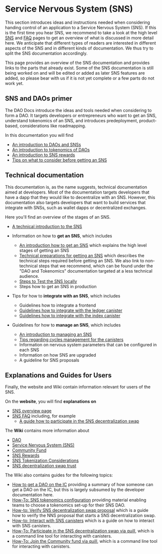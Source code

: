 # Service Nervous System (SNS)

This section introduces ideas and instructions needed when considering handing control of an application to a Service Nervous System (SNS). If this is the first time you hear SNS, we recommend to take a look at the high level [SNS](/sns) and [FAQ](/sns/faq) pages to get an overview of what is discussed in more detail here.
We anticipate that different types of readers are interested
in different aspects of the SNS and in different kinds of documentation.
We thus try to split the SNS documentation accordingly.

This page provides an overview of the SNS documentation and 
provides links to the parts that already exist.
Some of the SNS documentation is still being worked on and will be 
edited or added as later SNS features are added, so please bear with
us if it is not yet complete or a few parts do not work yet.

## SNS and DAOs primer
The DAO Docs introduce the ideas and tools needed when considering to form a DAO. It targets developers or entrepreneurs who want to get an SNS, understand tokenomics of an SNS, and introduces predeployment, product-based, considerations like roadmapping.

In this documentation you will find
* [An introduction to DAOs and SNSs](./tokenomics/index.md)
* [An introduction to tokenomics of DAOs](./tokenomics/tokenomics-intro.md)
* [An introduction to SNS rewards](./tokenomics/rewards.md)
* [Tips on what to consider before getting an SNS](./tokenomics/predeployment-considerations.md)

## Technical documentation
This documentation is, as the name suggests, technical documentation aimed at developers.
Most of the documentation targets developers that have
a dapp that they would like to decentralize with an SNS. 
However, this documentation also targets developers that
want to build services that integrate with SNSs, such as wallet dapps
or decentralized exchanges.

Here you'll find an overview of the stages of an SNS.
* [A technical introduction to the SNS](sns-intro.md)

* Information on how to **get an SNS**, which includes
    * [An introduction how to get an SNS](get-sns/get-sns-intro.md) which
      explains the high level stages of getting an SNS
    * [Technical preparations for getting an SNS](get-sns/preparation.md) which
      describes the technical steps required before getting an SNS.
      We also link to non-technical steps that we recommend,
      which can be found under the "DAO and Tokenomics" documentation
      targeted at a less technical audience.
    * [Steps to Test the SNS locally](get-sns/local-testing.md)
    * Steps how to get an SNS in production <!--Steps how to get an SNS in production-->
  
* Tips for how to **integrate with an SNS**, which includes
  * Guidelines how to integrate a frontend <!--Guidelines how to integrate a frontend (integrate-sns/frontend-integration.md)-->
  * [Guidelines how to integrate with the ledger canister](integrate-sns/ledger-integration.md)
  * [Guidelines how to integrate with the index canister](integrate-sns/index-integration.md)

* Guidelines for how to **manage an SNS**, which includes
  * [An introduction to managing an SNS](managing-sns/manage-sns-intro.md)
  * [Tips regarding cycles management for the canisters](managing-sns/cycles-usage.md)
  * Information on nervous system parameters that can be configured
    in each SNS <!-- Information on nervous system parameters that can be configured in each SNS (managing-sns/nervous-system-parameters.md)-->
  * Information on how SNS are upgraded <!--Information on how SNS are upgraded (managing-sns/upgradeSNS.md)-->  
  * A guideline for SNS proposals <!-- A guideline for SNS proposals (managing-sns/proposal-guide.md)-->


## Explanations and Guides for Users
Finally, the website and Wiki contain information relevant for users of the SNS.

On the **website**, you will find **explanations on**
* [SNS overview page](https://internetcomputer.org/sns)
* [SNS FAQ](https://internetcomputer.org/sns/faq) including, for example 
  * [A guide how to participate in the SNS decentralization swap](/sns/faq#participate)
    
The **Wiki** contains more information about
* [DAO](https://wiki.internetcomputer.org/wiki/DAO)
* [Service Nervous System (SNS)](https://wiki.internetcomputer.org/wiki/Service_Nervous_System_(SNS))
* [Community Fund](https://wiki.internetcomputer.org/wiki/Community_Fund)
* [SNS Rewards](https://wiki.internetcomputer.org/wiki/SNS_Rewards)
* [SNS Tokenization Considerations](https://wiki.internetcomputer.org/wiki/SNS_Tokenization_Considerations)
* [SNS decentralization swap trust](https://wiki.internetcomputer.org/wiki/SNS_decentralization_sale_trust)

The Wiki also contains guides for the following topics:
* [How to get a DAO on the IC](https://wiki.internetcomputer.org/wiki/How_to_get_a_DAO_on_the_IC) providing a summary of how someone can get a DAO on the IC, but this is largely subsumed by the developer documentation here.
* [How-To: SNS tokenomics configuration](https://wiki.internetcomputer.org/wiki/How-To:_SNS_tokenomics_configuration) providing material enabling teams to choose a tokenomics set-up for their SNS DAO.
* [How-to: Verify SNS decentralization swap proposal](https://wiki.internetcomputer.org/wiki/How-to:_Verify_SNS_decentralization_sale_proposal) which is a guide how to verify the NNS proposal that starts a SNS decentralization swap.
* [How-to: Interact with SNS canisters](https://wiki.internetcomputer.org/wiki/How-to:_Interact_with_SNS_canisters) which is a guide on how to interact with SNS canisters.
* [How-To: Participate in the SNS decentralization swap via quill](https://wiki.internetcomputer.org/wiki/How-To:_Participate_in_the_SNS_decentralization_sale_via_quill), which is a command line tool for interacting with canisters.
* [How-To: Join the Community fund via quill](https://wiki.internetcomputer.org/wiki/How-To:_Join_the_Community_fund_via_quill), which is a command line tool for interacting with canisters.
